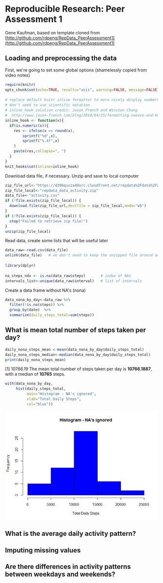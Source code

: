 # Reproducible Research: Peer Assessment 1
Gene Kaufman, based on template cloned from [http://github.com/rdpeng/RepData_PeerAssessment1](http://github.com/rdpeng/RepData_PeerAssessment1)  
## Loading and preprocessing the data
First, we're going to set some global options (shamelessly copied from video notes)

```r
require(knitr)
opts_chunk$set(echo=TRUE, results="asis", warning=FALSE, message=FALSE)

# replace default knitr inline formatter to more nicely display numbers that
# don't need to use scientific notation
# inline_hook solution credit: Jason French and Winston Chang
#  http://www.jason-french.com/blog/2014/04/25/formatting-sweave-and-knitr-output-for-2-digits/
inline_hook <- function(x){
  if(is.numeric(x)){
    res <- ifelse(x == round(x),
        sprintf("%d",x),
        sprintf("%.4f",x)
    )
    paste(res,collapse=", ")
  }
}
knit_hooks$set(inline=inline_hook)
```

Download data file, if necessary. Unzip and save to local computer

```r
zip_file_url<-"https://d396qusza40orc.cloudfront.net/repdata%2Fdata%2Factivity.zip"
zip_file_local<-"repdata_data_activity.zip"
data_file<-"activity.csv"
if (!file.exists(zip_file_local)) {
  download.file(zip_file_url,destfile = zip_file_local,mode="wb")
}
if (!file.exists(zip_file_local)) {
  stop("Failed to retrieve zip file!")
}
unzip(zip_file_local)
```

Read data, create some lists that will be useful later

```r
data_raw<-read.csv(data_file)
unlink(data_file)	# we don't need to keep the unzipped file around any longer

library(dplyr)

na_steps_ndx <- is.na(data_raw$steps)		# index of NAs
intervals_list<-unique(data_raw$interval)	# list of intervals
```

Create a data frame without NA's (nona)

```r
data_nona_by_day<-data_raw %>%
  filter(!is.na(steps)) %>%
  group_by(date)  %>%
  summarize(daily_steps_total=sum(steps))
```

## What is mean total number of steps taken per day?

```r
daily_nona_steps_mean <-mean(data_nona_by_day$daily_steps_total)
daily_nona_steps_median<-median(data_nona_by_day$daily_steps_total)
print(daily_nona_steps_mean)
```

[1] 10766.19
The mean total number of steps taken per day is **10766.1887**, with a median of **10765** steps.

```r
with(data_nona_by_day,
     hist(daily_steps_total,
          main="Histogram - NA's ignored",
          xlab="Total Daily Steps",
          col="blue"))
```

![](PA1_template_files/figure-html/data_nona_by_day_hist-1.png) 
          
## What is the average daily activity pattern?



## Imputing missing values



## Are there differences in activity patterns between weekdays and weekends?
